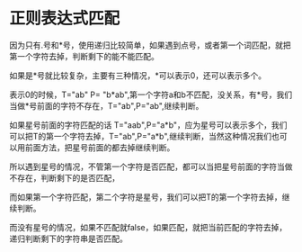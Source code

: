 # 正则表达式匹配

因为只有.号和*号，使用递归比较简单，如果遇到点号，或者第一个词匹配，就把第一个字符去掉，判断剩下的能不能匹配。

如果是\*号就比较复杂，主要有三种情况，*可以表示0，还可以表示多个。

表示0的时候，T="ab" P= "b\*ab",第一个字符a和b不匹配，没关系，有*号，我们当做\*号前面的字符不存在，T="ab",P="ab",继续判断。

如果星号前面的字符匹配的话 T="aab",P="a*b"，应为星号可以表示多个，我们可以把T的第一个字符去掉，T="ab",P="a\*b",继续判断，当然这种情况我们也可以用前面方法，把星号前面的都去掉继续判断。

所以遇到星号的情况，不管第一个字符是否匹配，都可以当把星号前面的字符当做不存在，判断剩下的是否匹配，

而如果第一个字符匹配，第二个字符是星号，我们可以把T的第一个字符去掉，继续判断。

而没有星号的情况，如果不匹配就false，如果匹配，就把当前匹配的字符去掉，递归判断剩下的字符串是否匹配。